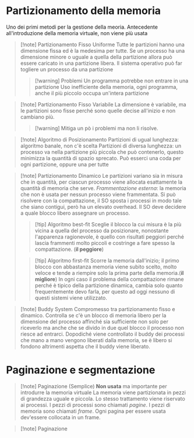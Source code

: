 # Partizionamento della memoria
Uno dei primi metodi per la gestione della meoria. Antecedente all'introduzione della memoria virtuale, non viene più usata
>[!note] Partizionamento Fisso Uniforme
>Tutte le partizioni hanno una dimensione fissa ed è la medesima per tutte.  Se un processo ha una dimensione minore o uguale  a quella della partizione allora può essere caricato in una partizione libera.
>Il sistema operativo può far togliere un processo da una partizione
>>[!warning] Problemi
>>Un programma potrebbe non entrare in una partizione
>>Uso inefficiente della memoria, ogni programma, anche il più piccolo occupa un'intera partizione

>[!note] Partizionamento Fisso Variabile
>La dimensione è variabile, ma le partizioni sono fisse perché sono quelle decise all'inizio e non cambiano più. 
>>[!warning] Mitiga un pò i problemi ma non li risolve.

>[!note] Algoritmo di Posizionamento
>Partizioni di ugual lunghezza: algoritmo banale, non c'è scelta
>Partizioni di diversa lunghezza: un processo va nella partizione più piccola che può contenerlo, questo minimizza la quantità di spazio sprecato. Può esserci una coda per ogni partizione, oppure una per tutte

>[!note] Partizionamento Dinamico
>Le partizioni variano sia in misura che in quantità, per ciascun processo viene allocata esattamente la quantità di memoria che serve. *Frammentazione esterna*: la memoria che non è usata per nessun processo viene frammentata. Si può risolvere con la compattazione, il SO sposta i processi in modo tale che siano contigui, però ha un elevato overhead.
>Il SO deve decidere a quale blocco libero assegnare un processo.
>>[!tip] Algoritmo best-fit
>>Sceglie il blocco la cui misura è la più vicina a quella del processo da posizionare, nonostante l'apparenza ragionevole, è quello con risultati peggiori perché lascia frammenti molto piccoli e costringe a fare spesso la compattazione. (**il peggiore**)
>
>>[!tip] Algoritmo first-fit
>>Scorre la memoria dall'inizio; il primo blocco con abbastanza memoria viene subito scelto, molto veloce e tende a riempire solo la prima parte della memoria.(**il migliore**)
>In ogni caso il problema della compattazione rimane perché è tipico della partizione dinamica, cambia solo quanto frequentemente devo farla, per questo ad oggi nessuno di questi sistemi viene utilizzato.

>[!note] Buddy System
>Compromesso tra partizionamento fisso e dinamico. Controlla se c'è un blocco di memoria libero per la dimensione del processo affinché sia sufficiente non solo per riceverlo ma anche che se divido in due quel blocco il processo non riesce ad entrarci. Dopodiché viene controllato il buddy dei processi che mano a mano vengono liberati dalla memoria, se è libero si fondono altrimenti aspetta che il buddy viene liberato.

# Paginazione e segmentazione
>[!note] Paginazione (Semplice)
>**Non usata** ma importante per introdurre la memoria virtuale
>La memoria viene partizionata in pezzi di grandezza uguale e piccola. Lo stesso trattamento viene riservato ai processi. I pezzi di processi sono chiamati *pagine*. I pezzi di memoria sono chiamati *frame*. Ogni pagina per essere usata dev'essere collocata in un frame.

>[!note] Paginazione